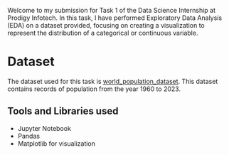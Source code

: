 Welcome to my submission for Task 1 of the Data Science Internship at Prodigy Infotech. In this task, I have performed Exploratory Data Analysis (EDA) on a dataset provided, focusing on creating a visualization to represent the distribution of a categorical or continuous variable.
# Dataset
The dataset used for this task is [world_population_dataset](https://data.worldbank.org/indicator/SP.POP.TOTL). This dataset contains records of population from the year 1960 to 2023.
## Tools and Libraries used
* Jupyter Notebook
* Pandas
* Matplotlib for visualization
  
